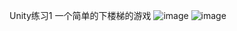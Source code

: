 Unity练习1
一个简单的下楼梯的游戏
![image](https://github.com/noobGuaTai/walk-down-the-stairs/assets/75893628/099fc58a-6874-43bc-b4b1-2161b96fa840)
![image](https://github.com/noobGuaTai/walk-down-the-stairs/assets/75893628/47c6020f-782f-42a7-a6fb-6753a48721e7)
